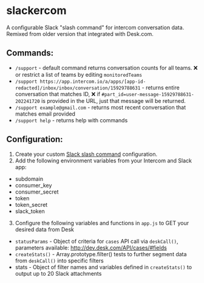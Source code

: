 # slackercom
A configurable Slack "slash command" for intercom conversation data. Remixed from older version that integrated with Desk.com.

## Commands:
- `/support` - default command returns conversation counts for all teams. ❌ or restrict a list of teams by editing `monitoredTeams`
- `/support https://app.intercom.io/a/apps/[app-id-redacted]/inbox/inbox/conversation/15929788631` - returns entire conversation that matches ID, ❌ if `#part_id=user-message-15929788631-202241720` is provided in the URL, just that message will be returned.
- `/support example@gmail.com` - returns most recent conversation that matches email provided
- `/support help` - returns help with commands

## Configuration:

1. Create your custom [Slack slash command](https://api.slack.com/slash-commands) configuration.
2. Add the following environment variables from your Intercom and Slack app:

  - subdomain
  - consumer_key
  - consumer_secret
  - token
  - token_secret
  - slack_token
  
3. Configure the following variables and functions in `app.js` to GET your desired data from Desk
   
  - `statusParams` - Object of criteria for `cases` API call via `deskCall()`, parameters available: http://dev.desk.com/API/cases/#fields
  - `createStats()` - Array.prototype.filter() tests to further segment data from `deskCall()` into specific filters
  - stats - Object of filter names and variables defined in `createStats()` to output up to 20 Slack attachments